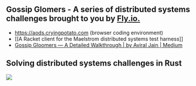 ## Gossip Glomers - A series of distributed systems challenges brought to you by [Fly.io.](https://fly.io/dist-sys/)

- https://aods.cryingpotato.com (browser coding environment)
- [[A Racket client for the Maelstrom distributed systems test harness]]
- [Gossip Gloomers — A Detailed Walkthrough | by Aviral Jain | Medium](https://medium.com/@burnerlee/gossip-gloomers-a-detailed-walkthrough-2b65844ab45b) 


## Solving distributed systems challenges in Rust

![](https://youtu.be/gboGyccRVXI)

